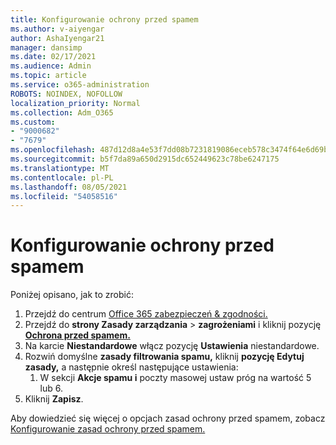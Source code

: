 ```yaml
---
title: Konfigurowanie ochrony przed spamem
ms.author: v-aiyengar
author: AshaIyengar21
manager: dansimp
ms.date: 02/17/2021
ms.audience: Admin
ms.topic: article
ms.service: o365-administration
ROBOTS: NOINDEX, NOFOLLOW
localization_priority: Normal
ms.collection: Adm_O365
ms.custom:
- "9000682"
- "7679"
ms.openlocfilehash: 487d12d8a4e53f7dd08b7231819086eceb578c3474f64e6d69bf0f7c1d40bcdd
ms.sourcegitcommit: b5f7da89a650d2915dc652449623c78be6247175
ms.translationtype: MT
ms.contentlocale: pl-PL
ms.lasthandoff: 08/05/2021
ms.locfileid: "54058516"
---
```

# <a name="set-up-an-anti-spam-protection"></a>Konfigurowanie ochrony przed spamem

Poniżej opisano, jak to zrobić:

1. Przejdź do centrum [Office 365 zabezpieczeń & zgodności.](https://go.microsoft.com/fwlink/p/?linkid=2077143)
1. Przejdź do **strony Zasady zarządzania**  >  **zagrożeniami** i kliknij pozycję **[Ochrona przed spamem.](https://go.microsoft.com/fwlink/p/?linkid=2077143)**
1. Na karcie **Niestandardowe** włącz pozycję **Ustawienia** niestandardowe.
1. Rozwiń domyślne **zasady filtrowania spamu,** kliknij **pozycję Edytuj zasady,** a następnie określ następujące ustawienia:
    1. W sekcji **Akcje spamu i** poczty masowej ustaw próg na wartość 5 lub 6.
1. Kliknij **Zapisz**.

Aby dowiedzieć się więcej o opcjach zasad ochrony przed spamem, zobacz [Konfigurowanie zasad ochrony przed spamem.](https://go.microsoft.com/fwlink/?linkid=2092051)
